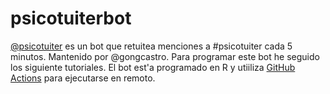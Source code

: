 # psicotuiterbot

[@psicotuiter](https://twitter.com/psicotuiterbot) es un bot que retuitea menciones a #psicotuiter cada 5 minutos. Mantenido por @gongcastro. Para programar este bot he seguido los siguiente tutoriales. El bot est'a programado en R y utiiliza [GitHub Actions](https://www.rostrum.blog/2020/09/21/londonmapbot/) para ejecutarse en remoto.
